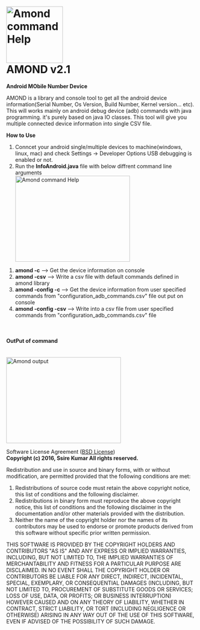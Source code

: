 # <img src="https://cloud.githubusercontent.com/assets/10174519/23180210/a3798cc0-f896-11e6-8ec3-8a57cdbbb208.png" alt="Amond command Help" width="150px" height="150px"></br> AMOND v2.1 
<b>Android MObile Number Device</b>

AMOND is a library and console tool to get all the android device information(Serial Number, Os Version, Build Number, Kernel version... etc). This will works mainly on android debug device (adb) commands with java programming. it's purely based on java IO classes. This tool will give you multiple connected device information into single CSV file.

<b>How to Use</b></br>

 <ol type="1">
  <li>Conncet your android single/multiple devices to machine(windows, linux, mac) and check Settings -> Developer Options     USB debugging is enabled or not.</li>
  <li>Run the <b>InfoAndroid.java</b> file with below diffrent command line arguments</li>
  <img src="https://cloud.githubusercontent.com/assets/10174519/15447501/ee12551e-1f61-11e6-8f31-1b2a80b4648e.png" alt="Amond command Help" style="width:304px;height:228px;">
 </ol>
  <ol type="1">
    <li><b>amond -c</b> --> Get the device information on console </li>
    <li><b>amond -csv</b> --> Write a csv file with default commands defined in amond library </li>
    <li><b>amond -config -c </b> --> Get the device information from user specified commands from "configuration_adb_commands.csv" file out put on console </li>
    <li><b>amond -config -csv </b> --> Write into a csv file from user specified commands from "configuration_adb_commands.csv" file </li>
  </ol>
  </br>
 
 <h4>OutPut of command</h4></br>
<img src="https://cloud.githubusercontent.com/assets/10174519/15447548/7be7808e-1f63-11e6-8179-ef4c3dd7d86c.png" alt="Amond output" style="width:304px;height:228px;">
 
 
 
Software License Agreement (<a href="https://opensource.org/licenses/BSD-2-Clause">BSD License</a>)</br>
<b>Copyright (c) 2016, Ssire Kumar All rights reserved.</b>

Redistribution and use in source and binary forms, with or without modification, are permitted provided that the following conditions are met:

1. Redistributions of source code must retain the above copyright notice, this list of conditions and the following disclaimer.
2. Redistributions in binary form must reproduce the above copyright notice, this list of conditions and the following disclaimer in the documentation and/or other materials provided with the distribution.
3. Neither the name of the copyright holder nor the names of its contributors may be used to endorse or promote products derived from this software without specific prior written permission.

THIS SOFTWARE IS PROVIDED BY THE COPYRIGHT HOLDERS AND CONTRIBUTORS "AS IS" AND ANY EXPRESS OR IMPLIED WARRANTIES, INCLUDING, BUT NOT LIMITED TO, THE IMPLIED WARRANTIES OF MERCHANTABILITY AND FITNESS FOR A PARTICULAR PURPOSE ARE DISCLAIMED. IN NO EVENT SHALL THE COPYRIGHT HOLDER OR CONTRIBUTORS BE LIABLE FOR ANY DIRECT, INDIRECT, INCIDENTAL, SPECIAL, EXEMPLARY, OR CONSEQUENTIAL DAMAGES (INCLUDING, BUT NOT LIMITED TO, PROCUREMENT OF SUBSTITUTE GOODS OR SERVICES; LOSS OF USE, DATA, OR PROFITS; OR BUSINESS INTERRUPTION) HOWEVER CAUSED AND ON ANY THEORY OF LIABILITY, WHETHER IN CONTRACT, STRICT LIABILITY, OR TORT (INCLUDING NEGLIGENCE OR OTHERWISE) ARISING IN ANY WAY OUT OF THE USE OF THIS SOFTWARE, EVEN IF ADVISED OF THE POSSIBILITY OF SUCH DAMAGE.
   






